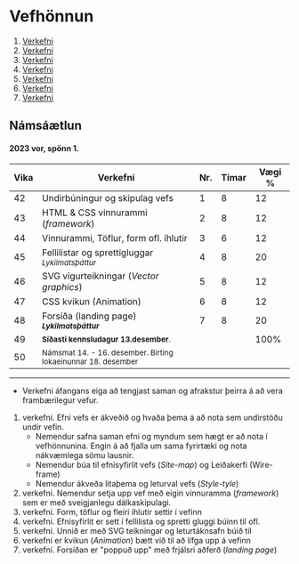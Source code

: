 # Vefhönnun

1. [Verkefni](Verkefni-1/)
2. [Verkefni](Verkefni-2/)
3. [Verkefni](Verkefni-3/)
4. [Verkefni](Verkefni-4/)
5. [Verkefni](Verkefni-5/)
6. [Verkefni](Verkefni-6/)
7. [Verkefni](Verkefni-7/)


## Námsáætlun

#### 2023 vor, spönn 1. 

| Vika  | Verkefni  | Nr. | Tímar | Vægi % |
|---|---|---|---|---|
| 42  | Undirbúningur og skipulag vefs  | 1  | 8 | 12 |
| 43  | HTML & CSS vinnurammi (_framework_)  | 2 | 8  | 12 |
| 44  | Vinnurammi, Töflur, form ofl. íhlutir | 3  | 6 | 12 |
| 45  | Fellilistar og sprettigluggar <sub> _Lykilmatsþáttur_ </sub> | 4  | 8  | 20 |
| 46  | SVG vigurteikningar (_Vector graphics_)| 5  | 8 | 12 |
| 47  | CSS kvikun (Animation) | 6  | 8 | 12  |
| 48  | Forsíða (landing page)  &nbsp; &nbsp; <sub> **_Lykilmatsþáttur_** </sub> | 7 | 8 | 20 |
| 49  | <sub>**Síðasti  kennsludagur 13.desember**.  |  |  | 100%  |
| 50  | <sub>Námsmat 14. - 16. desember. Birting lokaeinunnar 18. desember</sub> |  |  |  |


---

* Verkefni áfangans eiga að tengjast saman og afrakstur þeirra á að vera frambærilegur vefur. 
1. verkefni. Efni vefs er ákveðið og hvaða þema á að nota sem undirstöðu undir vefin.
   * Nemendur safna saman efni og myndum sem hægt er að nota í vefhönnunina. Engin á að fjalla um sama fyrirtæki og nota nákvæmlega sömu lausnir. 
   * Nemendur búa til efnisyfirlit vefs (_Site-map_) og Leiðakerfi (Wire-frame)
   * Nemendur ákveða litaþema og leturval vefs (_Style-tyle_)
2. verkefni. Nemendur setja upp vef með eigin vinnuramma (_framework_) sem er með sveigjanlegu dálkaskipulagi.
3. verkefni. Form, töflur og fleiri íhlutir settir í vefinn
4. verkefni. Efnisyfirlit er sett í fellilista og spretti gluggi búinn til ofl. 
5. verkefni. Unnið er með SVG teikningar og leturtáknsafn búið til 
6. verkefni er kvikun (_Animation_) bætt við til að lífga upp á vefinn
7. verkefni. Forsíðan er "poppuð upp" með frjálsri aðferð (_landing page_) 

